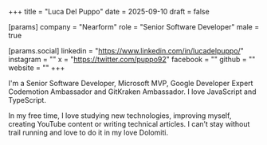 +++
title = "Luca Del Puppo"
date = 2025-09-10
draft = false

[params]
company = "Nearform"
role = "Senior Software Developer"
male = true

[params.social]
linkedin = "https://www.linkedin.com/in/lucadelpuppo/"
instagram = ""
x = "https://twitter.com/puppo92"
facebook = ""
github = ""
website = ""
+++

I'm a Senior Software Developer, Microsoft MVP, Google Developer Expert Codemotion Ambassador and GitKraken Ambassador. I love JavaScript and TypeScript.

In my free time, I love studying new technologies, improving myself, creating YouTube content or writing technical articles. I can’t stay without trail running and love to do it in my love Dolomiti.
